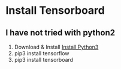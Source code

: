 # Install Tensorboard
## I have not tried with python2 
1. Download & Install [Install Python3](https://www.python.org/downloads/)
2. pip3 install tensorflow
3. pip3 install tensorboard
